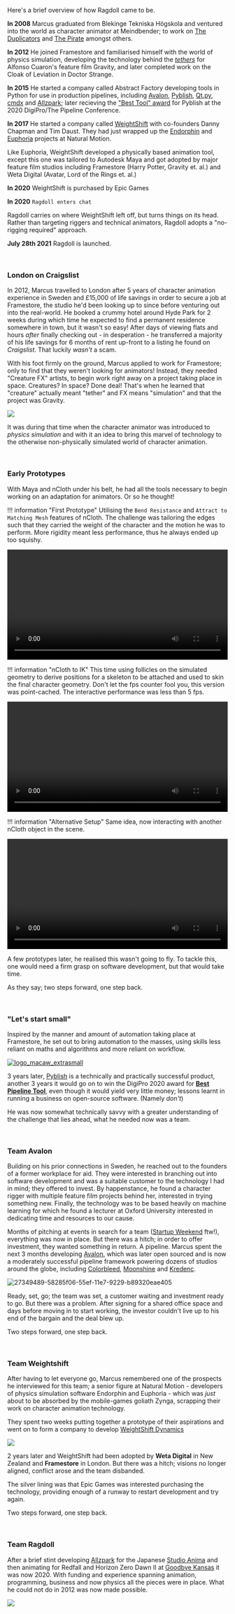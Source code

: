 Here's a brief overview of how Ragdoll came to be.

**In 2008** Marcus graduated from Blekinge Tekniska Högskola and ventured into the world as character animator at Meindbender; to work on [The Duplicators](https://www.youtube.com/watch?v=mAhSwlFW5r8) and [The Pirate](https://vimeo.com/22342702) amongst others.

**In 2012** He joined Framestore and familiarised himself with the world of physics simulation, developing the technology behind the [*tethers*](https://youtu.be/FZfOvvGV5Q4?t=64) for Alfonso Cuaron's feature film Gravity, and later completed work on the Cloak of Leviation in Doctor Strange.

**In 2015** He started a company called Abstract Factory developing tools in Python for use in production pipelines, including [Avalon](getavalon.github.io/), [Pyblish](https://pyblish.com/), [Qt.py](https://github.com/mottosso/Qt.py), [cmdx](https://github.com/mottosso/cmdx) and [Allzpark](allzpark.com/); later recieving the ["Best Tool" award](https://forums.pyblish.com/t/pyblish-award-2020-the-pipeline-conference/618) for Pyblish at the 2020 DigiPro/The Pipeline Conference.

**In 2017** He started a company called [WeightShift](https://www.youtube.com/watch?v=YR3hvaY-0hQ) with co-founders Danny Chapman and Tim Daust. They had just wrapped up the [Endorphin](https://www.youtube.com/watch?v=xbDd8PH9jio) and [Euphoria](https://www.youtube.com/watch?v=ATr38G2hR5Y) projects at Natural Motion.

Like Euphoria, WeightShift developed a physically based animation tool, except this one was tailored to Autodesk Maya and got adopted by major feature film studios including Framestore (Harry Potter, Gravity et. al.) and Weta Digital (Avatar, Lord of the Rings et. al.)

**In 2020** WeightShift is purchased by Epic Games

**In 2020** `Ragdoll enters chat`

Ragdoll carries on where WeightShift left off, but turns things on its head. Rather than targeting riggers and technical animators, Ragdoll adopts a "no-rigging required" approach.

**July 28th 2021** Ragdoll is launched.

<br>

### London on Craigslist

In 2012, Marcus travelled to London after 5 years of character animation experience in Sweden and £15,000 of life savings in order to secure a job at Framestore, the studio he'd been looking up to since before venturing out into the real-world. He booked a crummy hotel around Hyde Park for 2 weeks during which time he expected to find a permanent residence somewhere in town, but it wasn't so easy! After days of viewing flats and hours *after* finally checking out - in desperation - he transferred a majority of his life savings for 6 months of rent up-front to a listing he found on *Craigslist*. That luckily *wasn't* a scam.

With his foot firmly on the ground, Marcus applied to work for Framestore; only to find that they weren't looking for animators! Instead, they needed "Creature FX" artists, to begin work right away on a project taking place in space. Creatures? In space? Done deal! That's when he learned that "creature" actually meant "tether" and FX means "simulation" and that the project was Gravity.

<img class="poster" src=https://user-images.githubusercontent.com/2152766/97847281-4c6a7380-1ce7-11eb-8b37-f1909121d0c4.png>

It was during that time when the character animator was introduced to *physics simulation* and with it an idea to bring this marvel of technology to the otherwise non-physically simulated world of character animation.

<br>

### Early Prototypes

With Maya and nCloth under his belt, he had all the tools necessary to begin working on an adaptation for animators. Or so he thought!

!!! information "First Prototype"
    Utilising the `Bend Resistance` and `Attract to Matching Mesh` features of nCloth. The challenge was tailoring the edges such that they carried the weight of the character and the motion he was to perform. More rigidity meant less performance, thus he always ended up too squishy.

<video controls loop width="100%">
   <source src="https://user-images.githubusercontent.com/2152766/127107247-0c134529-3958-46b2-8100-958e12cee4d7.mov" type="video/mp4">
</video>

<br>

!!! information "nCloth to IK"
    This time using follicles on the simulated geometry to derive positions for a skeleton to be attached and used to skin the final character geometry. Don't let the fps counter fool you, this version was point-cached. The interactive performance was less than 5 fps.

<video controls loop width="100%">
   <source src="https://user-images.githubusercontent.com/2152766/127107237-88ffac31-3e4e-468e-b1ec-98d5ac1eeac7.mov" type="video/mp4">
</video>

<br>

!!! information "Alternative Setup"
    Same idea, now interacting with another nCloth object in the scene.

<video controls loop width="100%">
   <source src="https://user-images.githubusercontent.com/2152766/127107228-65754bf9-1257-4fc6-b0f5-65cff47fb3d7.mp4" type="video/mp4">
</video>

<br>

A few prototypes later, he realised this wasn't going to fly. To tackle this, one would need a firm grasp on software development, but that would take time.

As they say; two steps forward, one step back.

<br>

### "Let's start small"

Inspired by the manner and amount of automation taking place at Framestore, he set out to bring automation to the masses, using skills less reliant on maths and algorithms and more reliant on workflow.

[![logo_macaw_extrasmall](https://user-images.githubusercontent.com/2152766/97844201-84bb8300-1ce2-11eb-840c-4a7734ca1bfe.png)](https://pyblish.com)

3 years later, [Pyblish](https://pyblish.com) is a technically and practically successful product, another 3 years it would go on to win the DigiPro 2020 award for [**Best Pipeline Tool**](https://forums.pyblish.com/t/pyblish-award-2020-the-pipeline-conference/618), even though it would yield very little money; lessons learnt in running a business on open-source software. (Namely *don't*)

He was now somewhat technically savvy with a greater understanding of the challenge that lies ahead, what he needed now was a team.

<br>

### Team Avalon

Building on his prior connections in Sweden, he reached out to the founders of a former workplace for aid. They were interested in branching out into software development and was a suitable customer to the technology I had in mind; they offered to invest. By happenstance, he found a character rigger with multiple feature film projects behind her, interested in trying something new. Finally, the technology was to be based heavily on machine learning for which he found a lecturer at Oxford University interested in dedicating time and resources to our cause.

Months of pitching at events in search for a team ([Startup Weekend](https://www.techstars.com/communities/startup-weekend) ftw!), everything was now in place. But there was a hitch; in order to offer investment, they wanted something in return. A pipeline. Marcus spent the next 3 months developing [Avalon](https://getavalon.github.io), which was later open sourced and is now a moderately successful pipeline framework powering dozens of studios around the globe, including [Colorbleed](https://colorbleed.nl), [Moonshine](https://www.moonshine.tw/) and [Kredenc](http://kredenc.studio/).

![27349489-58285f06-55ef-11e7-9229-b89320eae405](https://user-images.githubusercontent.com/2152766/97844330-baf90280-1ce2-11eb-9d05-c45ffffe8a2d.png)

Ready, set, go; the team was set, a customer waiting and investment ready to go. But there was a problem. After signing for a shared office space and days before moving in to start working, the investor couldn't live up to his end of the bargain and the deal blew up.

Two steps forward, one step back.

<br>

### Team Weightshift

After having to let everyone go, Marcus remembered one of the prospects he interviewed for this team; a senior figure at Natural Motion - developers of physics simulation software Endorphin and Euphoria - which was *just* about to be absorbed by the mobile-games goliath Zynga, scrapping their work on character animation technology.

They spent two weeks putting together a prototype of their aspirations and went on to form a company to develop [WeightShift Dynamics](https://www.youtube.com/playlist?list=PLpGVBr-jvPFtVfb4zbXH3kHuPUelZR6Vw)

<img class="poster" src=https://user-images.githubusercontent.com/2152766/97844530-1c20d600-1ce3-11eb-9a13-2e0caa7b1ba4.png>

2 years later and WeightShift had been adopted by **Weta Digital** in New Zealand and **Framestore** in London. But there was a hitch; visions no longer aligned, conflict arose and the team disbanded.

The silver lining was that Epic Games was interested purchasing the technology, providing enough of a runway to restart development and try again.

Two steps forward, one step back.

<br>

### Team Ragdoll

After a brief stint developing [Allzpark](https://allzpark.com) for the Japanese [Studio Anima](https://studioanima.co.jp/) and then animating for Redfall and Horizon Zero Dawn II at [Goodbye Kansas](https://goodbyekansasstudios.com) it was now 2020. With funding and experience spanning animation, programming, business and now physics all the pieces were in place. What he could not do in 2012 was now made possible.

<img class="poster" src=https://user-images.githubusercontent.com/2152766/127115947-18054044-e8f3-44b5-b23a-46650d02e64d.png>
